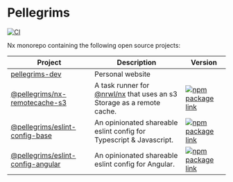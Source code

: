 # Pellegrims

[![CI](https://github.com/robinpellegrims/pellegrims/actions/workflows/ci.yml/badge.svg)](https://github.com/robinpellegrims/pellegrims/actions/workflows/ci.yml)

Nx monorepo containing the following open source projects:

| Project                                                           | Description                                                                                   | Version                                                                                                                                                |
| ----------------------------------------------------------------- | --------------------------------------------------------------------------------------------- | ------------------------------------------------------------------------------------------------------------------------------------------------------ |
| [pellegrims-dev](./apps/pellegrims-dev)                           | Personal website                                                                              |                                                                                                                                                        |
| [@pellegrims/nx-remotecache-s3](./libs/nx-remotecache-s3)         | A task runner for [@nrwl/nx](https://nx.dev/react) that uses an s3 Storage as a remote cache. | [![npm package link](https://img.shields.io/npm/v/@pellegrims/nx-remotecache-s3)](https://www.npmjs.com/package/@pellegrims/nx-remotecache-s3)         |
| [@pellegrims/eslint-config-base](./libs/eslint-config/base)       | An opinionated shareable eslint config for Typescript & Javascript.                           | [![npm package link](https://img.shields.io/npm/v/@pellegrims/eslint-config-base)](https://www.npmjs.com/package/@pellegrims/eslint-config-base)       |
| [@pellegrims/eslint-config-angular](./libs/eslint-config/angular) | An opinionated shareable eslint config for Angular.                                           | [![npm package link](https://img.shields.io/npm/v/@pellegrims/eslint-config-angular)](https://www.npmjs.com/package/@pellegrims/eslint-config-angular) |
